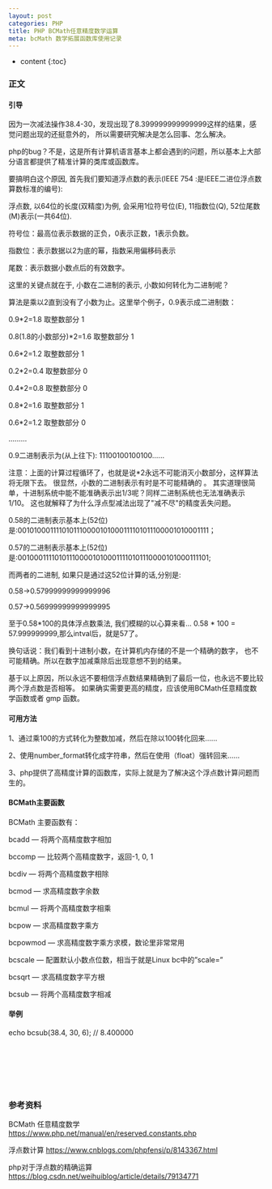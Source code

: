 ```yaml
---
layout: post
categories: PHP
title: PHP BCMath任意精度数学运算
meta: bcMath 数学拓展函数库使用记录
---
```

* content
{:toc}

### 正文

#### 引导

因为一次减法操作38.4-30，发现出现了8.399999999999999这样的结果，感觉问题出现的还挺意外的，
所以需要研究解决是怎么回事、怎么解决。

php的bug？不是，这是所有计算机语言基本上都会遇到的问题，所以基本上大部分语言都提供了精准计算的类库或函数库。

要搞明白这个原因, 首先我们要知道浮点数的表示(IEEE 754 :是IEEE二进位浮点数算数标准的编号):

浮点数, 以64位的长度(双精度)为例, 会采用1位符号位(E), 11指数位(Q), 52位尾数(M)表示(一共64位).

符号位：最高位表示数据的正负，0表示正数，1表示负数。

指数位：表示数据以2为底的幂，指数采用偏移码表示

尾数：表示数据小数点后的有效数字。

这里的关键点就在于, 小数在二进制的表示, 小数如何转化为二进制呢？

算法是乘以2直到没有了小数为止。这里举个例子，0.9表示成二进制数：

0.9*2=1.8 取整数部分 1

0.8(1.8的小数部分)*2=1.6 取整数部分 1

0.6*2=1.2 取整数部分 1

0.2*2=0.4 取整数部分 0

0.4*2=0.8 取整数部分 0

0.8*2=1.6 取整数部分 1

0.6*2=1.2 取整数部分 0

.........

0.9二进制表示为(从上往下): 11100100100100......

注意：上面的计算过程循环了，也就是说*2永远不可能消灭小数部分，这样算法将无限下去。
很显然，小数的二进制表示有时是不可能精确的 。
其实道理很简单，十进制系统中能不能准确表示出1/3呢？同样二进制系统也无法准确表示1/10。
这也就解释了为什么浮点型减法出现了"减不尽"的精度丢失问题。

0.58的二进制表示基本上(52位)是:0010100011110101110000101000111101011100001010001111；

0.57的二进制表示基本上(52位)是:0010001111010111000010100011110101110000101000111101;

而两者的二进制, 如果只是通过这52位计算的话,分别是:

0.58->0.57999999999999996

0.57->0.56999999999999995

至于0.58*100的具体浮点数乘法, 我们模糊的以心算来看… 0.58 * 100 = 57.999999999,那么intval后，就是57了。

换句话说：我们看到十进制小数，在计算机内存储的不是一个精确的数字，
也不可能精确。所以在数字加减乘除后出现意想不到的结果。

基于以上原因，所以永远不要相信浮点数结果精确到了最后一位，也永远不要比较两个浮点数是否相等。
如果确实需要更高的精度，应该使用BCMath任意精度数学函数或者 gmp 函数。

#### 可用方法

1、通过乘100的方式转化为整数加减，然后在除以100转化回来……

2、使用number_format转化成字符串，然后在使用（float）强转回来……

3、php提供了高精度计算的函数库，实际上就是为了解决这个浮点数计算问题而生的。

#### BCMath主要函数

BCMath 主要函数有：

bcadd — 将两个高精度数字相加

bccomp — 比较两个高精度数字，返回-1, 0, 1

bcdiv — 将两个高精度数字相除

bcmod — 求高精度数字余数

bcmul — 将两个高精度数字相乘

bcpow — 求高精度数字乘方

bcpowmod — 求高精度数字乘方求模，数论里非常常用

bcscale — 配置默认小数点位数，相当于就是Linux bc中的”scale=”

bcsqrt — 求高精度数字平方根

bcsub — 将两个高精度数字相减

#### 举例

echo bcsub(38.4, 30, 6);  // 8.400000

<br/><br/><br/><br/><br/>
### 参考资料

BCMath 任意精度数学 <https://www.php.net/manual/en/reserved.constants.php>

浮点数计算 <https://www.cnblogs.com/phpfensi/p/8143367.html>

php对于浮点数的精确运算 <https://blog.csdn.net/weihuiblog/article/details/79134771>
